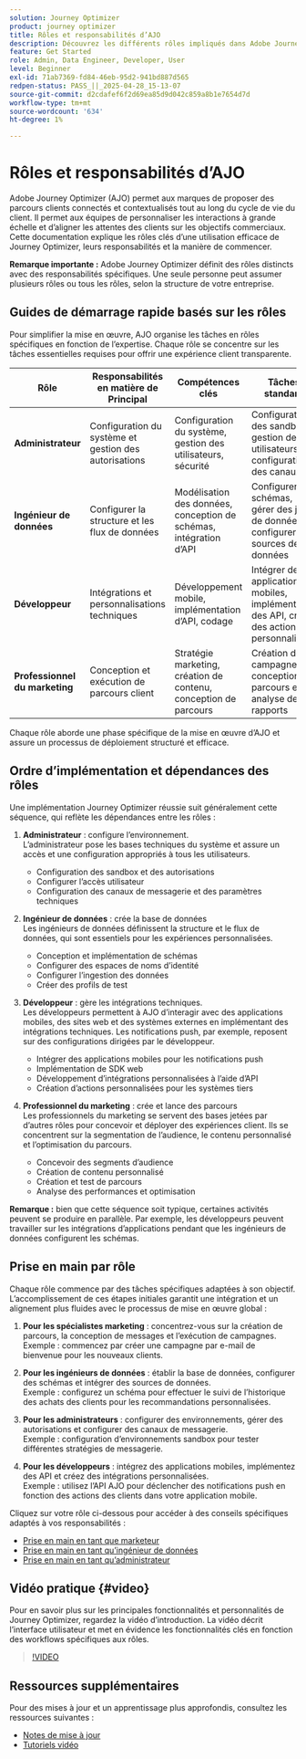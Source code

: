```yaml
---
solution: Journey Optimizer
product: journey optimizer
title: Rôles et responsabilités d’AJO
description: Découvrez les différents rôles impliqués dans Adobe Journey Optimizer et leurs responsabilités
feature: Get Started
role: Admin, Data Engineer, Developer, User
level: Beginner
exl-id: 71ab7369-fd84-46eb-95d2-941bd887d565
redpen-status: PASS_||_2025-04-28_15-13-07
source-git-commit: d2cdafef6f2d69ea85d9d042c859a8b1e7654d7d
workflow-type: tm+mt
source-wordcount: '634'
ht-degree: 1%

---
```



# Rôles et responsabilités d’AJO

Adobe Journey Optimizer (AJO) permet aux marques de proposer des parcours clients connectés et contextualisés tout au long du cycle de vie du client. Il permet aux équipes de personnaliser les interactions à grande échelle et d’aligner les attentes des clients sur les objectifs commerciaux. Cette documentation explique les rôles clés d’une utilisation efficace de Journey Optimizer, leurs responsabilités et la manière de commencer.

**Remarque importante :** Adobe Journey Optimizer définit des rôles distincts avec des responsabilités spécifiques. Une seule personne peut assumer plusieurs rôles ou tous les rôles, selon la structure de votre entreprise.

## Guides de démarrage rapide basés sur les rôles

Pour simplifier la mise en œuvre, AJO organise les tâches en rôles spécifiques en fonction de l’expertise. Chaque rôle se concentre sur les tâches essentielles requises pour offrir une expérience client transparente.

| Rôle | Responsabilités en matière de Principal | Compétences clés | Tâches standard |
|-------------------|----------------------------------|--------------------------------|-----------------------------------------------|
| **Administrateur** | Configuration du système et gestion des autorisations | Configuration du système, gestion des utilisateurs, sécurité | Configuration des sandbox, gestion des utilisateurs, configuration des canaux |
| **Ingénieur de données** | Configurer la structure et les flux de données | Modélisation des données, conception de schémas, intégration d’API | Configurer des schémas, gérer des jeux de données et configurer des sources de données |
| **Développeur** | Intégrations et personnalisations techniques | Développement mobile, implémentation d’API, codage | Intégrer des applications mobiles, implémenter des API, créer des actions personnalisées |
| **Professionnel du marketing** | Conception et exécution de parcours client | Stratégie marketing, création de contenu, conception de parcours | Création de campagnes, conception de parcours et analyse de rapports |

Chaque rôle aborde une phase spécifique de la mise en œuvre d’AJO et assure un processus de déploiement structuré et efficace.

## Ordre d’implémentation et dépendances des rôles

Une implémentation Journey Optimizer réussie suit généralement cette séquence, qui reflète les dépendances entre les rôles :

1. **Administrateur** : configure l’environnement.\
   L’administrateur pose les bases techniques du système et assure un accès et une configuration appropriés à tous les utilisateurs.
   * Configuration des sandbox et des autorisations
   * Configurer l’accès utilisateur
   * Configuration des canaux de messagerie et des paramètres techniques

2. **Ingénieur de données** : crée la base de données\
   Les ingénieurs de données définissent la structure et le flux de données, qui sont essentiels pour les expériences personnalisées.
   * Conception et implémentation de schémas
   * Configurer des espaces de noms d’identité
   * Configurer l’ingestion des données
   * Créer des profils de test

3. **Développeur** : gère les intégrations techniques.\
   Les développeurs permettent à AJO d’interagir avec des applications mobiles, des sites web et des systèmes externes en implémentant des intégrations techniques. Les notifications push, par exemple, reposent sur des configurations dirigées par le développeur.
   * Intégrer des applications mobiles pour les notifications push
   * Implémentation de SDK web
   * Développement d’intégrations personnalisées à l’aide d’API
   * Création d’actions personnalisées pour les systèmes tiers

4. **Professionnel du marketing** : crée et lance des parcours\
   Les professionnels du marketing se servent des bases jetées par d’autres rôles pour concevoir et déployer des expériences client. Ils se concentrent sur la segmentation de l’audience, le contenu personnalisé et l’optimisation du parcours.
   * Concevoir des segments d’audience
   * Création de contenu personnalisé
   * Création et test de parcours
   * Analyse des performances et optimisation

**Remarque :** bien que cette séquence soit typique, certaines activités peuvent se produire en parallèle. Par exemple, les développeurs peuvent travailler sur les intégrations d’applications pendant que les ingénieurs de données configurent les schémas.

## Prise en main par rôle

Chaque rôle commence par des tâches spécifiques adaptées à son objectif. L’accomplissement de ces étapes initiales garantit une intégration et un alignement plus fluides avec le processus de mise en œuvre global :

1. **Pour les spécialistes marketing** : concentrez-vous sur la création de parcours, la conception de messages et l’exécution de campagnes.\
   Exemple : commencez par créer une campagne par e-mail de bienvenue pour les nouveaux clients.

2. **Pour les ingénieurs de données** : établir la base de données, configurer des schémas et intégrer des sources de données.\
   Exemple : configurez un schéma pour effectuer le suivi de l’historique des achats des clients pour les recommandations personnalisées.

3. **Pour les administrateurs** : configurer des environnements, gérer des autorisations et configurer des canaux de messagerie.\
   Exemple : configuration d’environnements sandbox pour tester différentes stratégies de messagerie.

4. **Pour les développeurs** : intégrez des applications mobiles, implémentez des API et créez des intégrations personnalisées.\
   Exemple : utilisez l’API AJO pour déclencher des notifications push en fonction des actions des clients dans votre application mobile.

Cliquez sur votre rôle ci-dessous pour accéder à des conseils spécifiques adaptés à vos responsabilités :

* [Prise en main en tant que marketeur](path/marketer.md)
* [Prise en main en tant qu’ingénieur de données](path/data-engineer.md)
* [Prise en main en tant qu’administrateur](path/administrator.md)

## Vidéo pratique {#video}

Pour en savoir plus sur les principales fonctionnalités et personnalités de Journey Optimizer, regardez la vidéo d’introduction. La vidéo décrit l’interface utilisateur et met en évidence les fonctionnalités clés en fonction des workflows spécifiques aux rôles.

>[!VIDEO](https://video.tv.adobe.com/v/3424995?quality=12)

## Ressources supplémentaires

Pour des mises à jour et un apprentissage plus approfondis, consultez les ressources suivantes :
* [Notes de mise à jour](https://experienceleague.adobe.com/docs/journey-optimizer/using/rn/release-notes.html)
* [Tutoriels vidéo](https://experienceleague.adobe.com/docs/journey-optimizer-learn/tutorials/overview.html?lang=fr)